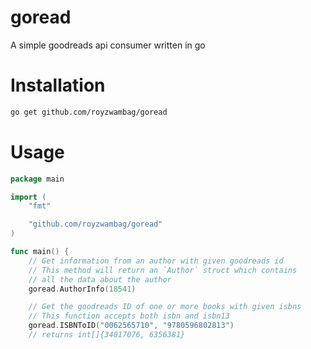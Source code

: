 # goread
A simple goodreads api consumer written in go

# Installation

```sh
go get github.com/royzwambag/goread
```

# Usage

```go
package main

import (
    "fmt"

    "github.com/royzwambag/goread"
)

func main() {
    // Get information from an author with given goodreads id
    // This method will return an `Author` struct which contains
    // all the data about the author
    goread.AuthorInfo(18541)

    // Get the goodreads ID of one or more books with given isbns
    // This function accepts both isbn and isbn13
    goread.ISBNToID("0062565710", "9780596802813")
    // returns int[]{34017076, 6356381}

```